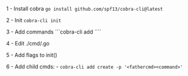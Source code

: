 1 - Install cobra
```go install github.com/spf13/cobra-cli@latest```

2 - Init
```cobra-cli init```

3 - Add commands
```cobra-cli add <command>````

4 - Edit ./cmd/<command>.go

5 - Add flags to init()

6 - Add child cmds:
    - ```cobra-cli add create -p '<fathercmd><command>'```

